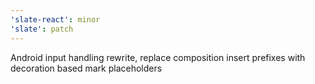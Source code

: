 ```yaml
---
'slate-react': minor
'slate': patch
---
```


Android input handling rewrite, replace composition insert prefixes with decoration based mark placeholders
